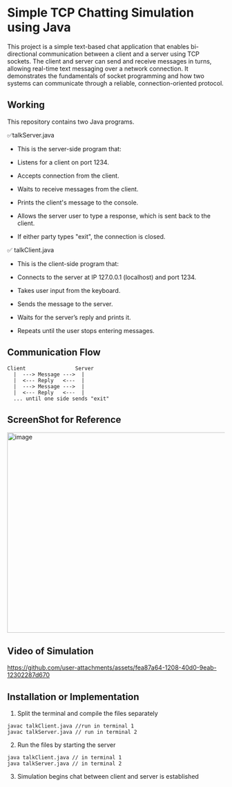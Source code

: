 # Simple TCP Chatting Simulation using Java
This project is a simple text-based chat application that enables bi-directional communication between a client and a server using TCP sockets. The client and server can send and receive messages in turns, allowing real-time text messaging over a network connection. It demonstrates the fundamentals of socket programming and how two systems can communicate through a reliable, connection-oriented protocol.

## Working
This repository contains two Java programs.

✅talkServer.java

- This is the server-side program that:

- Listens for a client on port 1234.

- Accepts connection from the client.

- Waits to receive messages from the client.

- Prints the client's message to the console.

- Allows the server user to type a response, which is sent back to the client.

- If either party types "exit", the connection is closed.

✅ talkClient.java
- This is the client-side program that:

- Connects to the server at IP 127.0.0.1 (localhost) and port 1234.

- Takes user input from the keyboard.

- Sends the message to the server.

- Waits for the server’s reply and prints it.

- Repeats until the user stops entering messages.

## Communication Flow

```
Client                Server
  |  ---> Message --->  |
  |  <--- Reply   <---  |
  |  ---> Message --->  |
  |  <--- Reply   <---  |
  ... until one side sends "exit"
```

## ScreenShot for Reference

<img width="1264" height="464" alt="image" src="https://github.com/user-attachments/assets/4fac6660-ca68-415b-bf31-d6acdf06d5c3" />

## Video of Simulation 

https://github.com/user-attachments/assets/fea87a64-1208-40d0-9eab-12302287d670

## Installation or Implementation 

1. Split the terminal and compile the files separately
```
javac talkClient.java //run in terminal 1
javac talkServer.java // run in terminal 2
```

2. Run the files by starting the server
```
java talkClient.java // in terminal 1
java talkServer.java // in terminal 2
```

3. Simulation begins chat between client and server is established

